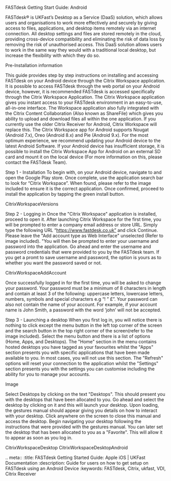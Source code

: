 FASTdesk Getting Start Guide: Android

FASTdesk® is UKFast’s Desktop as a Service (DaaS) solution, which allows users and organisations to work more effectively and securely by giving access to files, applications, and desktop items remotely via an internet connection. All desktop settings and files are stored remotely in the cloud, providing cross-device compatibility and eliminating the risk of data loss by removing the risk of unauthorised access. This DaaS solution allows users to work in the same way they would with a traditional local desktop, but increase the flexibility with which they do so.

Pre-Installation information

This guide provides step by step instructions on installing and accessing FASTdesk on your Android device through the Citrix Workspace application. It is possible to access FASTdesk through the web portal on your Android device, however, it is recommended FASTdesk is accessed specifically through the Citrix Workspace Application. The Citrix Workspace application gives you instant access to your FASTdesk environment in an easy-to-use, all-in-one interface. The Workspace application also fully integrated with the Citrix Content Collaboration (Also known as ShareFile) which gives you ability to upload and download files all within the one application. If you currently use the older Citrix Receiver for Android, Citrix Workspace will replace this. The Citrix Workspace app for Android supports Nougat (Android 7.x), Oreo (Android 8.x) and Pie (Android 9.x). For the most optimum experience, we recommend updating your Android device to the latest Android Software. If your Android device has insufficient storage, it is possible to install the Citrix Workspace App for Android on an external SD card and mount it on the local device (For more information on this, please contact the FASTdesk Team).
 
Step 1 - Installation
To begin with, on your Android device, navigate to and open the Google Play store. Once complete, use the application search bar to look for “Citrix Workspace”. When found, please refer to the image included to ensure it is the correct application. Once confirmed, proceed to install the application by tapping the green install button.  

CitrixWorkspaceVersions

Step 2 - Logging in
Once the "Citrix Workspace" application is installed, proceed to open it. After launching Citrix Workspace for the first time, you will be prompted to enter a company email address or store URL. Simply type the following URL “https://www.fastdesk.co.uk” and click Continue. Please leave the "Add account type as Web Interface" unselected (Refer to image included). "You will then be prompted to enter your username and password into the application. Go ahead and enter the username and password credentials that were provided to you by the FASTdesk team. If you get a promt to save username and password, the option is yours as to whether you want the password saved or not.

CitrixWorkspaceAddAccount

Once successfully logged in for the first time, you will be asked to change your password. Your password must be a minimum of 8 characters in length and contain at least 3 of the following: uppercase letters, lowercase letters, numbers, symbols and special characters e.g “! ” £”. Your password can also not contain the name of your account. For example, if your account name is John Smith, a password with the word ‘john’ will not be accepted.

Step 3 - Launching a desktop
When you first log in, you will notice there is nothing to click except the menu button in the left top corner of the screen and the search button in the top right corner of the screen(refer to the image included). Select the menu button and there is a list of options (Home, Apps, and Desktops). The "Home" section in the menu contains hosted desktops you have tagged as your favourites whilst the "Apps" section presents you with specific applications that have been made available to you. In most cases, you will not use this section. The "Refresh" options will reset your connection to the application whilst the "Settings" section presents you with the settings you can customise including the ability for you to manage your accounts. 

Image 

Select Desktops by clicking on the text "Desktops". This should present you with the desktops that have been allocated to you. Go ahead and select the desktop by clicking on it and this will launch your desktop. Upon loading, the gestures manual should appear giving you details on how to interact with your desktop. Click anywhere on the screen to close this manual and access the desktop. Begin navigating your desktop following the instructions that were provided with the gestures manual. You can later set the desktop that has been allocated to you as a "Favorite". This will allow it to appear as soon as you log in. 

CitrixWorkspaceDesktop CitrixWorkspaceDesktopAndroid


  .. meta::
     :title: FASTdesk Getting Started Guide: Apple iOS | UKFast Documentation
     :description: Guide for users on how to get setup on FASTdesk using an Android Device
     :keywords: FASTdesk, Citrix, ukfast, VDI, Citrix Receiver 

